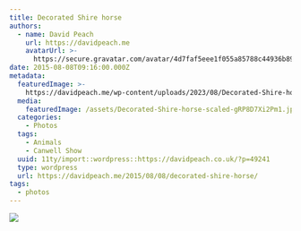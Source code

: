 ```yaml
---
title: Decorated Shire horse
authors:
  - name: David Peach
    url: https://davidpeach.me
    avatarUrl: >-
      https://secure.gravatar.com/avatar/4d7faf5eee1f055a85788c44936b8995eaab6dfb004e7854ec747ccb272e91ee?s=96&d=mm&r=g
date: 2015-08-08T09:16:00.000Z
metadata:
  featuredImage: >-
    https://davidpeach.me/wp-content/uploads/2023/08/Decorated-Shire-horse-scaled.jpg
  media:
    featuredImage: /assets/Decorated-Shire-horse-scaled-gRP8D7Xi2Pm1.jpg
  categories:
    - Photos
  tags:
    - Animals
    - Canwell Show
  uuid: 11ty/import::wordpress::https://davidpeach.co.uk/?p=49241
  type: wordpress
  url: https://davidpeach.me/2015/08/08/decorated-shire-horse/
tags:
  - photos
---
```

[![](/assets/Decorated-Shire-horse-1024x758-fznUD3P31CTc.jpg)](/assets/Decorated-Shire-horse-1024x758-fznUD3P31CTc.jpg)